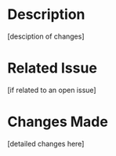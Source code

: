 # Description
[desciption of changes]

# Related Issue
[if related to an open issue]

# Changes Made
[detailed changes here]

